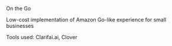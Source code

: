 On the Go

Low-cost implementation of Amazon Go-like experience for small businesses

Tools used: Clarifai.ai, Clover
